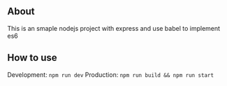 ## About
This is an smaple nodejs project with express and use babel to implement es6

## How to use
Development: `npm run dev`
Production: `npm run build && npm run start`

